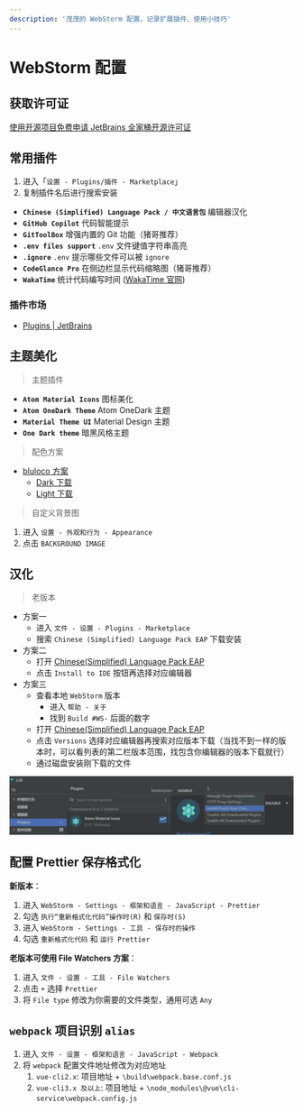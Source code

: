 ```yaml
---
description: '茂茂的 WebStorm 配置，记录扩展插件、使用小技巧'
---
```


# WebStorm 配置

## 获取许可证

[使用开源项目免费申请 JetBrains 全家桶开源许可证](https://www.jetbrains.com/shop/eform/opensource)

## 常用插件

1. 进入「`设置 - Plugins/插件 - Marketplace`」
2. 复制插件名后进行搜索安装

- **`Chinese ​(Simplified)​ Language Pack / 中文语言包`** 编辑器汉化
- **`GitHub Copilot`** 代码智能提示
- **`GitToolBox`** 增强内置的 Git 功能（猪哥推荐）
- **`.env files support`** `.env` 文件键值字符串高亮
- **`.ignore`** `.env` 提示哪些文件可以被 `ignore`
- **`CodeGlance Pro`** 在侧边栏显示代码缩略图（猪哥推荐）
- **`WakaTime`** 统计代码编写时间 ([WakaTime 官网](https://wakatime.com/dashboard))

### 插件市场

- [Plugins | JetBrains](https://plugins.jetbrains.com/)

## 主题美化

> 主题插件

- **`Atom Material Icons`** 图标美化
- **`Atom OneDark Theme`** Atom OneDark 主题
- **`Material Theme UI`** Material Design 主题
- **`One Dark theme`** 暗黑风格主题

> 配色方案

- [bluloco 方案](https://github.com/uloco/webstorm-bluloco-scheme)
  - [Dark 下载](https://cdn.jsdelivr.net/gh/uloco/webstorm-bluloco-scheme/Bluloco%20Dark.icls)
  - [Light 下载](https://cdn.jsdelivr.net/gh/uloco/webstorm-bluloco-scheme/Bluloco%20Light.icls)

> 自定义背景图

1. 进入 `设置 - 外观和行为 - Appearance`
2. 点击 `BACKGROUND IMAGE`

## 汉化

> 老版本

- 方案一
  - 进入 `文件 - 设置 - Plugins - Marketplace`
  - 搜索 `Chinese ​(Simplified)​ Language Pack EAP` 下载安装
- 方案二
  - 打开 [Chinese ​(Simplified)​ Language Pack EAP](https://plugins.jetbrains.com/plugin/13710-chinese-simplified-language-pack-eap)
  - 点击 `Install to IDE` 按钮再选择对应编辑器
- 方案三
  - 查看本地 `WebStorm` 版本
    - 进入 `帮助 - 关于`
    - 找到 `Build #WS-` 后面的数字
  - 打开 [Chinese ​(Simplified)​ Language Pack EAP](https://plugins.jetbrains.com/plugin/13710-chinese-simplified-language-pack-eap)
  - 点击 `Versions` 选择对应编辑器再搜索对应版本下载（当找不到一样的版本时，可以看列表的第二栏版本范围，找包含你编辑器的版本下载就行）
  - 通过磁盘安装刚下载的文件

![磁盘安装](./images/instasll.jpg)

## 配置 Prettier 保存格式化

**新版本**：

1. 进入 `WebStorm - Settings - 框架和语言 - JavaScript - Prettier`
2. 勾选 `执行“重新格式化代码”操作时(R)` 和 `保存时(S)`
3. 进入 `WebStorm - Settings - 工具 - 保存时的操作`
4. 勾选 `重新格式化代码` 和 `运行 Prettier`

**老版本可使用 File Watchers 方案**：

1. 进入 `文件 - 设置 - 工具 - File Watchers`
2. 点击 `+` 选择 `Prettier`
3. 将 `File type` 修改为你需要的文件类型，通用可选 `Any`

## `webpack` 项目识别 `alias`

1. 进入 `文件 - 设置 - 框架和语言 - JavaScript - Webpack`
2. 将 `webpack` 配置文件地址修改为对应地址
   1. `vue-cli2.x`: 项目地址 + `\build\webpack.base.conf.js`
   2. `vue-cli3.x 及以上`: 项目地址 + `\node_modules\@vue\cli-service\webpack.config.js`
